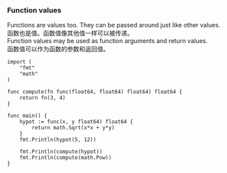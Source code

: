 ### Function values
Functions are values too. They can be passed around just like other values.  
函数也是值。函数值像其他值一样可以被传递。  
Function values may be used as function arguments and return values.  
函数值可以作为函数的参数和返回值。
```golang
import (
	"fmt"
	"math"
)

func compute(fn func(float64, float64) float64) float64 {
	return fn(3, 4)
}

func main() {
	hypot := func(x, y float64) float64 {
		return math.Sqrt(x*x + y*y)
	}
	fmt.Println(hypot(5, 12))

	fmt.Println(compute(hypot))
	fmt.Println(compute(math.Pow))
}
```
